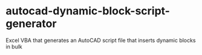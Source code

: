 # autocad-dynamic-block-script-generator
Excel VBA that generates an AutoCAD script file that inserts dynamic blocks in bulk
